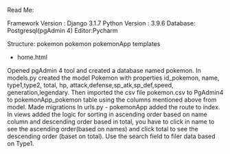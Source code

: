 Read Me:

Framework Version : Django 3.1.7
Python Version : 3.9.6
Database: Postgresql(pgAdmin 4)
Editor:Pycharm



Structure:
pokemon 
 pokemon
 pokemonApp
 templates
   - home.html



Opened pgAdmin 4 tool and created a database named pokemon.
In models.py created the model Pokemon with properties id_pokemon, name, type1,type2, total, hp, attack,defense,sp_atk,sp_def,speed, generation,legendary.
Then imported the csv file pokemon.csv to PgAdmin4 to pokemonApp_pokemon table using the columns mentioned above from model.
Made migrations
In urls.py - pokemonApp added the route to index.
In views added the logic for sorting in ascending order based on name column and descending order  based in total, you have to click 
in name to see the ascending order(based on names) and  click total to see the descending order (baset on total).
Use the search field to filer data based on Type1.

 

